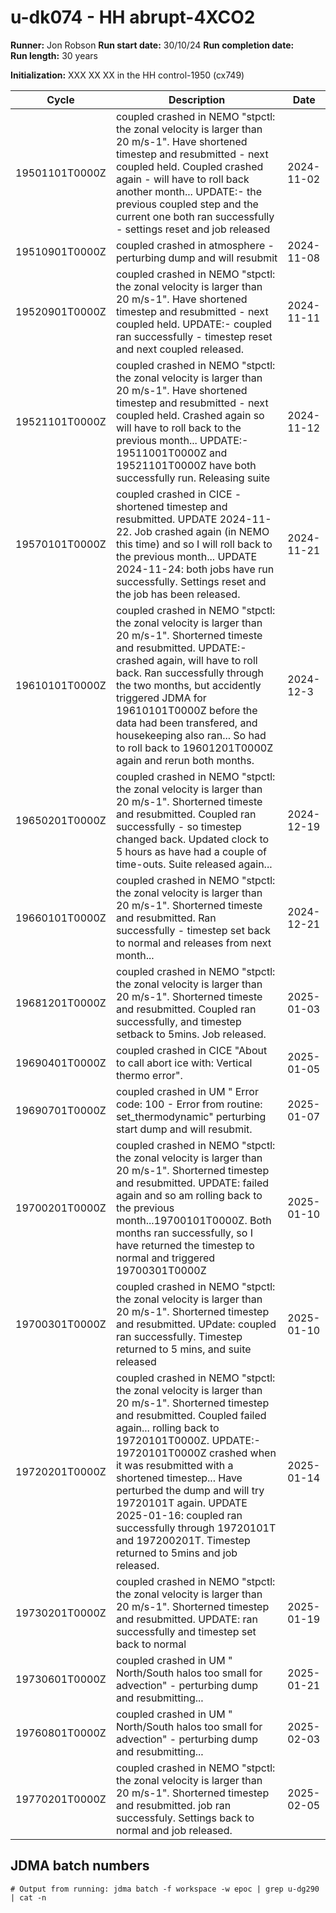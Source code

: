 # u-dk074 - HH abrupt-4XCO2

**Runner:** Jon Robson
**Run start date:** 30/10/24
**Run completion date:**  
**Run length:** 30 years  

**Initialization:** XXX XX XX in the HH control-1950 (cx749)

| Cycle | Description | Date |
| --- | --- | --- |
| 19501101T0000Z | coupled crashed in NEMO "stpctl: the zonal velocity is larger than 20 m/s-1". Have shortened timestep and resubmitted - next coupled held. Coupled crashed again - will have to roll back another month... UPDATE:- the previous coupled step and the current one both ran successfully - settings reset and job released | 2024-11-02 |
| 19510901T0000Z | coupled crashed in atmosphere - perturbing dump and will resubmit | 2024-11-08 |
| 19520901T0000Z | coupled crashed in NEMO "stpctl: the zonal velocity is larger than 20 m/s-1". Have shortened timestep and resubmitted - next coupled held. UPDATE:- coupled ran successfully - timestep reset and next coupled released. | 2024-11-11 |
| 19521101T0000Z | coupled crashed in NEMO "stpctl: the zonal velocity is larger than 20 m/s-1". Have shortened timestep and resubmitted - next coupled held. Crashed again so will have to roll back to the previous month... UPDATE:- 19511001T0000Z and 19521101T0000Z have both successfully run. Releasing suite | 2024-11-12 |
| 19570101T0000Z | coupled crashed in CICE - shortened timestep and resubmitted. UPDATE 2024-11-22. Job crashed again (in NEMO this time) and so I will roll back to the previous month... UPDATE 2024-11-24: both jobs have run successfully. Settings reset and the job has been released. | 2024-11-21 |
| 19610101T0000Z | coupled crashed in NEMO "stpctl: the zonal velocity is larger than 20 m/s-1". Shorterned timeste and resubmitted. UPDATE:- crashed again, will have to roll back. Ran successfully through the two months, but accidently triggered JDMA for 19610101T0000Z before the data had been transfered, and housekeeping also ran... So had to roll back to 19601201T0000Z again and rerun both months.| 2024-12-3 |
| 19650201T0000Z | coupled crashed in NEMO "stpctl: the zonal velocity is larger than 20 m/s-1". Shorterned timeste and resubmitted. Coupled ran successfully - so timestep changed back. Updated clock to 5 hours as have had a couple of time-outs. Suite released again... | 2024-12-19 |
| 19660101T0000Z | coupled crashed in NEMO "stpctl: the zonal velocity is larger than 20 m/s-1". Shorterned timeste and resubmitted. Ran successfully - timestep set back to normal and releases from next month... | 2024-12-21 |
| 19681201T0000Z | coupled crashed in NEMO "stpctl: the zonal velocity is larger than 20 m/s-1". Shorterned timeste and resubmitted. Coupled ran successfully, and timestep setback to 5mins. Job released.  | 2025-01-03 |
| 19690401T0000Z | coupled crashed in CICE "About to call abort ice with: Vertical thermo error".   | 2025-01-05 |
| 19690701T0000Z | coupled crashed in UM " Error code: 100 - Error from routine: set_thermodynamic" perturbing start dump and will resubmit.   | 2025-01-07 |
| 19700201T0000Z | coupled crashed in NEMO "stpctl: the zonal velocity is larger than 20 m/s-1". Shorterned timestep and resubmitted. UPDATE: failed again and so am rolling back to the previous month...19700101T0000Z. Both months ran successfully, so I have returned the timestep to normal and triggered 19700301T0000Z| 2025-01-10 |
| 19700301T0000Z | coupled crashed in NEMO "stpctl: the zonal velocity is larger than 20 m/s-1". Shorterned timestep and resubmitted. UPdate: coupled ran successfully. Timestep returned to 5 mins, and suite released | 2025-01-10 |
| 19720201T0000Z | coupled crashed in NEMO "stpctl: the zonal velocity is larger than 20 m/s-1". Shorterned timestep and resubmitted. Coupled failed again... rolling back to 19720101T0000Z. UPDATE:- 19720101T0000Z crashed when it was resubmitted with a shortened timestep... Have perturbed the dump and will try 19720101T again. UPDATE 2025-01-16: coupled ran successfully through 19720101T and 197200201T. Timestep returned to 5mins and job released. | 2025-01-14 |
| 19730201T0000Z | coupled crashed in NEMO "stpctl: the zonal velocity is larger than 20 m/s-1". Shorterned timestep and resubmitted. UPDATE: ran successfully and timestep set back to normal | 2025-01-19 |
| 19730601T0000Z | coupled crashed in UM " North/South halos too small for advection" - perturbing dump and resubmitting... | 2025-01-21 |
| 19760801T0000Z | coupled crashed in UM " North/South halos too small for advection" - perturbing dump and resubmitting... | 2025-02-03 |
| 19770201T0000Z | coupled crashed in NEMO "stpctl: the zonal velocity is larger than 20 m/s-1". Shorterned timestep and resubmitted. job ran successfuly. Settings back to normal and job released. | 2025-02-05 |














 


## JDMA batch numbers
```
# Output from running: jdma batch -f workspace -w epoc | grep u-dg290 | cat -n

```
